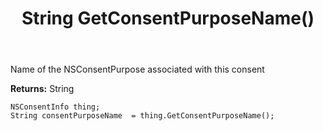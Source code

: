 ﻿---
uid: crmscript_ref_NSConsentInfo_GetConsentPurposeName
title: String GetConsentPurposeName()
intellisense: NSConsentInfo.GetConsentPurposeName
keywords: NSConsentInfo, GetConsentPurposeName
so.topic: reference
---

Name of the NSConsentPurpose associated with this consent

**Returns:** String


```crmscript
NSConsentInfo thing;
String consentPurposeName  = thing.GetConsentPurposeName();
```


